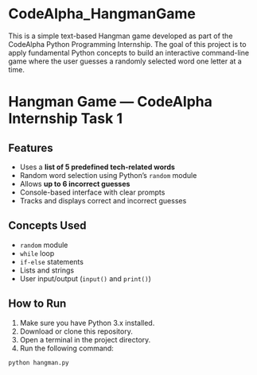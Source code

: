 # CodeAlpha_HangmanGame
This is a simple text-based Hangman game developed as part of the CodeAlpha Python Programming Internship. The goal of this project is to apply fundamental Python concepts to build an interactive command-line game where the user guesses a randomly selected word one letter at a time.
#  Hangman Game — CodeAlpha Internship Task 1

## Features
- Uses a **list of 5 predefined tech-related words**
- Random word selection using Python’s `random` module
- Allows **up to 6 incorrect guesses**
- Console-based interface with clear prompts
- Tracks and displays correct and incorrect guesses

##  Concepts Used
- `random` module
- `while` loop
- `if-else` statements
- Lists and strings
- User input/output (`input()` and `print()`)

## How to Run
1. Make sure you have Python 3.x installed.
2. Download or clone this repository.
3. Open a terminal in the project directory.
4. Run the following command:

```bash
python hangman.py
